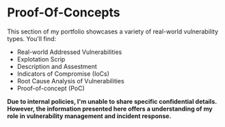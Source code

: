 # Proof-Of-Concepts

This section of my portfolio showcases a variety of real-world vulnerability types. You'll find:

- Real-world Addressed Vulnerabilities 
- Explotation Scrip 
- Description and Assestment
- Indicators of Compromise (IoCs)
- Root Cause Analysis of Vulnerabilities
- Proof-of-concept (PoC)
  
**Due to internal policies, I'm unable to share specific confidential details. However, the information presented here offers a  understanding of my role in vulnerability management and incident response.**
